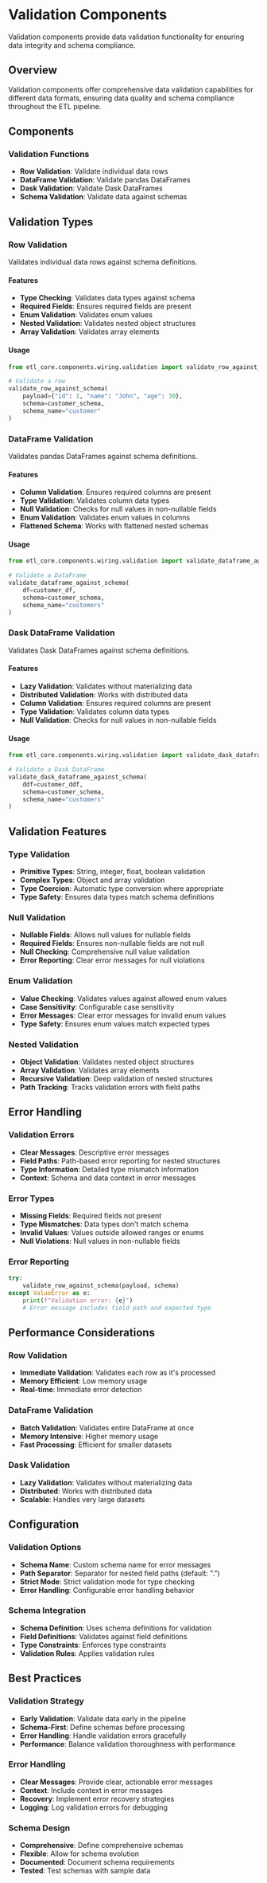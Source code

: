 # Validation Components

Validation components provide data validation functionality for ensuring data integrity and schema compliance.

## Overview

Validation components offer comprehensive data validation capabilities for different data formats, ensuring data quality and schema compliance throughout the ETL pipeline.

## Components

### Validation Functions
- **Row Validation**: Validate individual data rows
- **DataFrame Validation**: Validate pandas DataFrames
- **Dask Validation**: Validate Dask DataFrames
- **Schema Validation**: Validate data against schemas

## Validation Types

### Row Validation
Validates individual data rows against schema definitions.

#### Features
- **Type Checking**: Validates data types against schema
- **Required Fields**: Ensures required fields are present
- **Enum Validation**: Validates enum values
- **Nested Validation**: Validates nested object structures
- **Array Validation**: Validates array elements

#### Usage
```python
from etl_core.components.wiring.validation import validate_row_against_schema

# Validate a row
validate_row_against_schema(
    payload={"id": 1, "name": "John", "age": 30},
    schema=customer_schema,
    schema_name="customer"
)
```

### DataFrame Validation
Validates pandas DataFrames against schema definitions.

#### Features
- **Column Validation**: Ensures required columns are present
- **Type Validation**: Validates column data types
- **Null Validation**: Checks for null values in non-nullable fields
- **Enum Validation**: Validates enum values in columns
- **Flattened Schema**: Works with flattened nested schemas

#### Usage
```python
from etl_core.components.wiring.validation import validate_dataframe_against_schema

# Validate a DataFrame
validate_dataframe_against_schema(
    df=customer_df,
    schema=customer_schema,
    schema_name="customers"
)
```

### Dask DataFrame Validation
Validates Dask DataFrames against schema definitions.

#### Features
- **Lazy Validation**: Validates without materializing data
- **Distributed Validation**: Works with distributed data
- **Column Validation**: Ensures required columns are present
- **Type Validation**: Validates column data types
- **Null Validation**: Checks for null values in non-nullable fields

#### Usage
```python
from etl_core.components.wiring.validation import validate_dask_dataframe_against_schema

# Validate a Dask DataFrame
validate_dask_dataframe_against_schema(
    ddf=customer_ddf,
    schema=customer_schema,
    schema_name="customers"
)
```

## Validation Features

### Type Validation
- **Primitive Types**: String, integer, float, boolean validation
- **Complex Types**: Object and array validation
- **Type Coercion**: Automatic type conversion where appropriate
- **Type Safety**: Ensures data types match schema definitions

### Null Validation
- **Nullable Fields**: Allows null values for nullable fields
- **Required Fields**: Ensures non-nullable fields are not null
- **Null Checking**: Comprehensive null value validation
- **Error Reporting**: Clear error messages for null violations

### Enum Validation
- **Value Checking**: Validates values against allowed enum values
- **Case Sensitivity**: Configurable case sensitivity
- **Error Messages**: Clear error messages for invalid enum values
- **Type Safety**: Ensures enum values match expected types

### Nested Validation
- **Object Validation**: Validates nested object structures
- **Array Validation**: Validates array elements
- **Recursive Validation**: Deep validation of nested structures
- **Path Tracking**: Tracks validation errors with field paths

## Error Handling

### Validation Errors
- **Clear Messages**: Descriptive error messages
- **Field Paths**: Path-based error reporting for nested structures
- **Type Information**: Detailed type mismatch information
- **Context**: Schema and data context in error messages

### Error Types
- **Missing Fields**: Required fields not present
- **Type Mismatches**: Data types don't match schema
- **Invalid Values**: Values outside allowed ranges or enums
- **Null Violations**: Null values in non-nullable fields

### Error Reporting
```python
try:
    validate_row_against_schema(payload, schema)
except ValueError as e:
    print(f"Validation error: {e}")
    # Error message includes field path and expected type
```

## Performance Considerations

### Row Validation
- **Immediate Validation**: Validates each row as it's processed
- **Memory Efficient**: Low memory usage
- **Real-time**: Immediate error detection

### DataFrame Validation
- **Batch Validation**: Validates entire DataFrame at once
- **Memory Intensive**: Higher memory usage
- **Fast Processing**: Efficient for smaller datasets

### Dask Validation
- **Lazy Validation**: Validates without materializing data
- **Distributed**: Works with distributed data
- **Scalable**: Handles very large datasets

## Configuration

### Validation Options
- **Schema Name**: Custom schema name for error messages
- **Path Separator**: Separator for nested field paths (default: ".")
- **Strict Mode**: Strict validation mode for type checking
- **Error Handling**: Configurable error handling behavior

### Schema Integration
- **Schema Definition**: Uses schema definitions for validation
- **Field Definitions**: Validates against field definitions
- **Type Constraints**: Enforces type constraints
- **Validation Rules**: Applies validation rules

## Best Practices

### Validation Strategy
- **Early Validation**: Validate data early in the pipeline
- **Schema-First**: Define schemas before processing
- **Error Handling**: Handle validation errors gracefully
- **Performance**: Balance validation thoroughness with performance

### Error Handling
- **Clear Messages**: Provide clear, actionable error messages
- **Context**: Include context in error messages
- **Recovery**: Implement error recovery strategies
- **Logging**: Log validation errors for debugging

### Schema Design
- **Comprehensive**: Define comprehensive schemas
- **Flexible**: Allow for schema evolution
- **Documented**: Document schema requirements
- **Tested**: Test schemas with sample data

